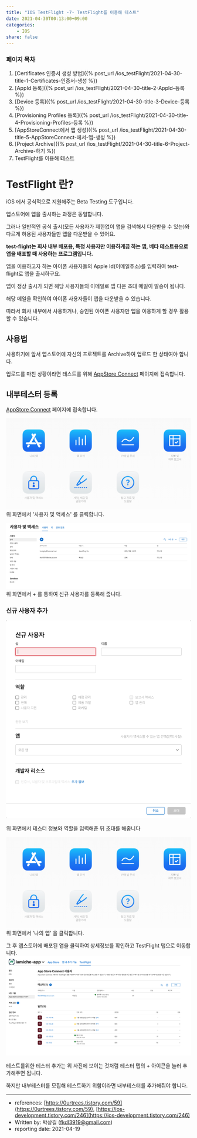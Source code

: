 ```yaml
---
title: "IOS TestFlight -7- TestFlight를 이용해 테스트"
date: 2021-04-30T00:13:00+09:00
categories: 
    - IOS
share: false
---
```


### 페이지 목차
1. [Certificates 인증서 생성 방법]({% post_url /ios_testFlight/2021-04-30-title-1-Certificates-인증서-생성 %})
2. [AppId 등록]({% post_url /ios_testFlight/2021-04-30-title-2-AppId-등록 %})
3. [Device 등록]({% post_url /ios_testFlight/2021-04-30-title-3-Device-등록 %})
4. [Provisioning Profiles 등록]({% post_url /ios_testFlight/2021-04-30-title-4-Provisioning-Profiles-등록 %})
5. [AppStoreConnect에서 앱 생성]({% post_url /ios_testFlight/2021-04-30-title-5-AppStoreConnect-에서-앱-생성 %})
6. [Project Archive]({% post_url /ios_testFlight/2021-04-30-title-6-Project-Archive-하기 %})
7. TestFlight를 이용해 테스트

# TestFlight 란?

iOS 에서 공식적으로 지원해주는 Beta Testing 도구입니다.

앱스토어에 앱을 출시하는 과정은 동일합니다.

그러나 일반적인 공식 출시(모든 사용자가 제한없이 앱을 검색해서 다운받을 수 있는)와 다르게 허용된 사용자들만 앱을 다운받을 수 있어요. 

**test-flight는 회사 내부 배포용, 특정 사용자만 이용하게끔 하는 앱, 베타 테스트용으로 앱을 배포할 때 사용하는 프로그램입니다.**

앱을 이용하고자 하는 아이폰 사용자들의 Apple Id(이메일주소)를 입력하여 test-flight로 앱을 출시하구요. 

앱이 정상 출시가 되면 해당 사용자들의 이메일로 앱 다운 초대 메일이 발송이 됩니다. 

해당 메일을 확인하여 아이폰 사용자들이 앱을 다운받을 수 있습니다. 

따라서 회사 내부에서 사용하거나, 승인된 아이폰 사용자만 앱을 이용하게 할 경우 활용할 수 있습니다. 

## 사용법

사용하기에 앞서 앱스토어에 자신의 프로젝트를 Archive하여 업로드 한 상태여야 합니다.

업로드를 마친 상황이라면 테스트를 위해
[AppStore Connect](https://appstoreconnect.apple.com/) 페이지에 접속합니다.

## 내부테스터 등록

[AppStore Connect](https://appstoreconnect.apple.com/) 페이지에 접속합니다.

![7-1](/images/ios_testFlight/7-1.png)
위 화면에서 '사용자 및 액세스' 를 클릭합니다.

![7-3](/images/ios_testFlight/7-3.png)
위 화면에서 + 를 통하여 신규 사용자를 등록해 줍니다.

### 신규 사용자 추가
![7-4](/images/ios_testFlight/7-4.png)

위 화면에서 테스터 정보와 역할을 입력해준 뒤 초대를 해줍니다

![7-1](/images/ios_testFlight/7-1.png)
위 화면에서 '나의 앱' 을 클릭합니다.

그 후 앱스토어에 배포된 앱을 클릭하여 상세정보를 확인하고 TestFlight 탭으로 이동합니다.
![7-2](/images/ios_testFlight/7-2.png)

테스트를위한 테스터 추가는 위 사진에 보이는 것처럼 테스터 탭의 + 아이콘을 눌러 추가해주면 됩니다.

하지만 내부테스터를 모집해 테스트하기 위함이라면 내부테스터를 추가해줘야 합니다.


---

- references: [https://0urtrees.tistory.com/59](https://0urtrees.tistory.com/59), [https://ios-development.tistory.com/246](https://ios-development.tistory.com/246)
- Written by: 박상길 (fkdl3919@gmail.com)
- reporting date: 2021-04-19
